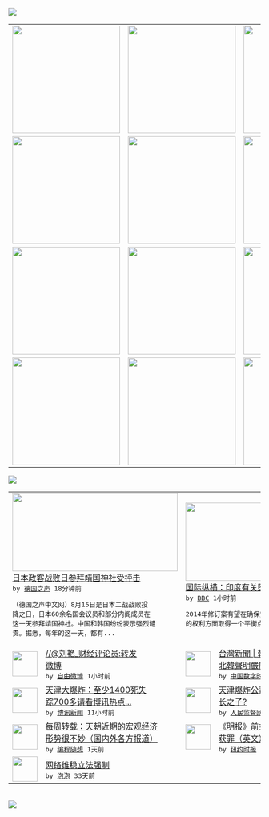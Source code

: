 

<a href="https://github.com/greatfire/z/raw/master/FreeBrowser.apk"><img src="https://raw.githubusercontent.com/greatfire/wiki/master/x/header.png" /></a><table><tr><td width="262" align="center" valign="center"><a href="https://github.com/greatfire/wiki/wiki/nyt" title="纽约时报中文网 国际纵览"><img src="https://raw.githubusercontent.com/greatfire/wiki/master/x/nyt_flag.png" width="215"/></a></td><td width="262" align="center" valign="center"><a href="https://github.com/greatfire/wiki/wiki/dw" title=""><img src="https://raw.githubusercontent.com/greatfire/wiki/master/x/dw_flag.png" width="215"/></a></td><td width="262" align="center" valign="center"><a href="https://github.com/greatfire/wiki/wiki/rmjd" title=""><img src="https://raw.githubusercontent.com/greatfire/wiki/master/x/rmjd_flag.png" width="215"/></a></td></tr><tr><td width="262" align="center" valign="center"><a href="https://github.com/paopaonetizen/website" title="泡泡 - 未经审查的互联网信息"><img src="https://raw.githubusercontent.com/greatfire/wiki/master/x/pp_flag.png" width="215"/></a></td><td width="262" align="center" valign="center"><a href="https://github.com/getlantern/mirror" title="以及自由微博和GreatFire.org官方中文论坛"><img src="https://raw.githubusercontent.com/greatfire/wiki/master/x/lantern_flag.png" width="215"/></a></td><td width="262" align="center" valign="center"><a href="https://github.com/cdtmirrors/m/" title=""><img src="https://raw.githubusercontent.com/greatfire/wiki/master/x/cdt_flag.png" width="215"/></a></td></tr><tr><td width="262" align="center" valign="center"><a href="https://github.com/program-think/blog" title="编程随想的博客"><img src="https://raw.githubusercontent.com/greatfire/wiki/master/x/pt_flag.png" width="215"/></a></td><td width="262" align="center" valign="center"><a href="https://github.com/greatfire/wiki/wiki/bbc" title=""><img src="https://raw.githubusercontent.com/greatfire/wiki/master/x/bbc_flag.png" width="215"/></a></td><td width="262" align="center" valign="center"><a href="https://github.com/freeweibo/s" title="自由微博 - 匿名和不受屏蔽的新浪微博搜索"><img src="https://raw.githubusercontent.com/greatfire/wiki/master/x/fw_flag.png" width="215"/></a></td></tr><tr><td width="262" align="center" valign="center"><a href="https://github.com/greatfire/wiki/wiki/google" title=""><img src="https://raw.githubusercontent.com/greatfire/wiki/master/x/google_flag.png" width="215"/></a></td><td width="262" align="center" valign="center"><a href="https://github.com/bxnews/boxun" title=""><img src="https://raw.githubusercontent.com/greatfire/wiki/master/x/bx_flag.png" width="215"/></a></td><td width="262" align="center" valign="center"><a href="https://github.com/greatfire/wiki/wiki/open-source" title="欢迎访问GreatFire.org开发者项目网站"><img src="https://raw.githubusercontent.com/greatfire/wiki/master/x/open-source_flag.png" width="215"/></a></td></tr></table><img src="https://raw.githubusercontent.com/greatfire/wiki/master/x/newsfeed text.png" /><table cols="4"><tr><td colspan="2" width="380"><a href="http://dw.com/p/1GFx2?maca=chi-GK-text-greatfire-all-chinese-15625-xml-mrss"><img src="http://www.dw.com/image/0,,18650788_302,00.jpg" width="330" height="156"/></a></br><a href="http://dw.com/p/1GFx2?maca=chi-GK-text-greatfire-all-chinese-15625-xml-mrss">日本政客战败日参拜靖国神社受抨击</a></br><kbd> by <a href="http://dw.de">德国之声</a> 18分钟前 </kbd></br><pre>（德国之声中文网）8月15日是日本二战战败投<br/>降之日，日本60余名国会议员和部分内阁成员在<br/>这一天参拜靖国神社。中国和韩国纷纷表示强烈谴<br/>责。据悉，每年的这一天，都有...</pre></td><td colspan="2" width="380"><a href="http://www.bbc.com/zhongwen/simp/world_outlook/2015/08/150815_world_outlook_india_abortion"><img src="http://a.files.bbci.co.uk/worldservice/live/assets/images/2015/08/15/150815094303_baby_india_144x81__nocredit.jpg" width="330" height="156"/></a></br><a href="http://www.bbc.com/zhongwen/simp/world_outlook/2015/08/150815_world_outlook_india_abortion">国际纵横：印度有关堕胎法的争议</a></br><kbd> by <a href="http://www.bbc.co.uk/zhongwen/simp">BBC</a> 1小时前 </kbd></br><pre>2014年修订案有望在确保安全堕胎及承认孕妇<br/>的权利方面取得一个平衡点。</pre></td></tr><tr><td><img src="http://ww2.sinaimg.cn/large/7cd21229jw1ev32u2fcitj20np0hsdia.jpg" width="50" height="50"/></td><td width="280"><a href="https://freeweibo.com/weibo/3876155336032762">//@刘艳_财经评论员:转发<br/>微博</a></br><kbd> by <a href="https://freeweibo.com/">自由微博</a> 1小时前 </kbd></td><td><img src="https://raw.githubusercontent.com/greatfire/wiki/master/x/cdt_logo.png" width="50" height="50"/></td><td width="280"><a href="http://feedproxy.google.com/~r/chinadigitaltimes/IyPt/~3/mekgODPOaF0/">台灣新聞 | 韓美通報演習 <br/> 北韓聲明嚴厲應對</a></br><kbd> by <a href="http://chinadigitaltimes.net/chinese/">中国数字时代</a> 2小时前 </kbd></td></tr><tr><td><img src="https://raw.githubusercontent.com/greatfire/wiki/master/x/bx_logo.png" width="50" height="50"/></td><td width="280"><a href="http://www.boxun.com/news/gb/china/2015/08/201508151501.shtml">天津大爆炸：至少1400死失<br/>踪700多请看博讯热点...</a></br><kbd> by <a href="http://www.boxun.com">博讯新闻</a> 11小时前 </kbd></td><td><img src="http://www.rmjdw.com/uploads/allimg/150814/1KQ54424-0.jpg" width="50" height="50"/></td><td width="280"><a href="http://www.rmjdw.com//guanzhuzhongguo/20150814/15148.html">天津爆炸公司总经理只峰非副市<br/>长之子? </a></br><kbd> by <a href="http://www.rmjdw.com/">人民监督网</a> 1天前 </kbd></td></tr><tr><td><img src="https://raw.githubusercontent.com/greatfire/wiki/master/x/pt_logo.png" width="50" height="50"/></td><td width="280"><a href="http://feedproxy.google.com/~r/programthink/~3/a6m_ATbVYiQ/weekly-share-91.html">每周转载：天朝近期的宏观经济<br/>形势很不妙（国内外各方报道）</a></br><kbd> by <a href="http://program-think.blogspot.com">编程随想</a> 1天前 </kbd></td><td><img src="https://raw.githubusercontent.com/greatfire/wiki/master/x/nyt_logo.png" width="50" height="50"/></td><td width="280"><a href="https://d27vvsfi5kg7xy.cloudfront.net/china/20150814/cc14hongkong/">《明报》前主编遇袭案两嫌疑人<br/>获罪（英文）</a></br><kbd> by <a href="http://m.cn.nytimes.com/">纽约时报</a> 1天前 </kbd></td></tr><tr><td><img src="http://pao-pao.net/sites/pao-pao.net/files/styles/base_adaptive/public/6523513689_baeec3c53c_z_0.jpg?itok=NM8cQ_d1" width="50" height="50"/></td><td width="280"><a href="https://pao-pao.net/article/593">网络维稳立法强制</a></br><kbd> by <a href="https://pao-pao.net">泡泡</a> 33天前 </kbd></td></table></br><a href="https://github.com/greatfire/z/raw/master/FreeBrowser.apk"><img src="https://raw.githubusercontent.com/greatfire/wiki/master/x/download app.png" /></a>